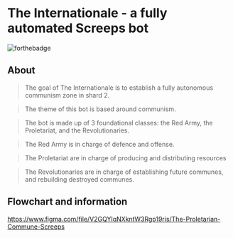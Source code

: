 # The Internationale - a fully automated Screeps bot
![forthebadge](https://i.ibb.co/sCKMtvq/Group-1-6.png)

## About

> The goal of The Internationale is to establish a fully autonomous communism zone in shard 2.

> The theme of this bot is based around communism.

> The bot is made up of 3 foundational classes: the Red Army, the Proletariat, and the Revolutionaries.

> The Red Army is in charge of defence and offense.

> The Proletariat are in charge of producing and distributing resources

> The Revolutionaries are in charge of establishing future communes, and rebuilding destroyed communes.


## Flowchart and information

https://www.figma.com/file/V2GQYIqNXkntW3Rgp19ris/The-Proletarian-Commune-Screeps
